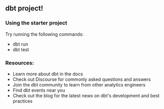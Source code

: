 ## dbt project!

### Using the starter project

Try running the following commands:

- dbt run
- dbt test

### Resources:

- Learn more about dbt in the docs
- Check out Discourse for commonly asked questions and answers
- Join the dbt community to learn from other analytics engineers
- Find dbt events near you
- Check out the blog for the latest news on dbt's development and best practices